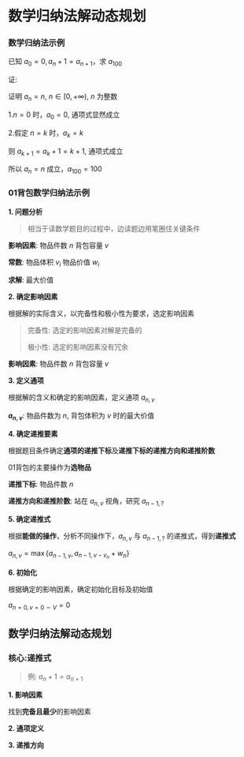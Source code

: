 # 数学归纳法解动态规划

### 数学归纳法示例

已知 $a_0 = 0, a_n + 1 = a_{n+1}$，求 $a_{100}$

证:

证明 $a_n = n$, $n \in [0,+\infty)$, $n$ 为整数

1.$n = 0$ 时，$a_0 = 0$, 通项式显然成立

2.假定 $n = k$ 时，$a_k = k$

则 $a_{k+1} = a_k + 1 = k + 1$, 通项式成立

所以 $a_n = n$ 成立，$a_{100} = 100$

### 01背包数学归纳法示例

**1. 问题分析**

> 相当于读数学题目的过程中，边读题边用笔圈住关键条件

**影响因素**: 物品件数 $n$  背包容量 $v$

**常数**: 物品体积 $v_i$  物品价值 $w_i$

**求解**: 最大价值

**2. 确定影响因素**

根据解的实际含义，以完备性和极小性为要求，选定影响因素

> 完备性: 选定的影响因素对解是完备的
>
> 极小性: 选定的影响因素没有冗余

**影响因素**: 物品件数 $n$  背包容量 $v$

**3. 定义通项**

根据解的含义和确定的影响因素，定义通项 $a_{n,v}$

**$a_{n,v}$**: 物品件数为 $n$, 背包体积为 $v$ 时的最大价值

**4. 确定递推要素**

根据题目条件确定**通项的递推下标**及**递推下标的递推方向和递推阶数**

01背包的主要操作为**选物品**

**递推下标**: 物品件数 $n$

**递推方向和递推阶数**: 站在 $a_{n,v}$ 视角，研究 $a_{n-1,?}$

**5. 确定递推式**

根据**能做的操作**，分析不同操作下，$a_{n,v}$ 与 $a_{n-1,?}$ 的递推式，得到**递推式**

$a_{n,v} = \max \{a_{n-1,v},a_{n-1,v-v_n} + w_n\}$

**6. 初始化**

根据确定的影响因素，确定初始化目标及初始值

$a_{n = 0, v = 0 \sim V} = 0$

## 数学归纳法解动态规划

### 核心:递推式

> 例: $a_n + 1 = a_{n+1}$

**1. 影响因素**

找到**完备且最少**的影响因素

**2. 通项定义**

**3. 递推方向**